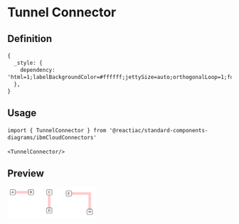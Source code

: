 # Tunnel Connector

## Definition

```
{
  _style: { 
    dependency: 'html=1;labelBackgroundColor=#ffffff;jettySize=auto;orthogonalLoop=1;fontSize=14;rounded=0;jumpStyle=gap;edgeStyle=orthogonalEdgeStyle;shape=flexArrow;startArrow=none;endArrow=none;fillColor=#FFCCCC;strokeColor=none;',
  },
}
```

## Usage

```
import { TunnelConnector } from '@reactiac/standard-components-diagrams/ibmCloudConnectors'

<TunnelConnector/>
```

## Preview

<img src="./tunnel-connector.png" width="200"/>
